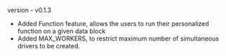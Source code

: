 version - v0.1.3
- Added Function feature, allows the users to run their personalized function on a given data block
- Added MAX_WORKERS, to restrict maximum number of simultaneous drivers to be created.
